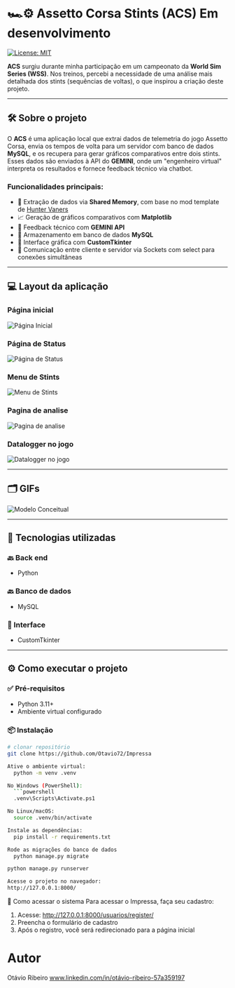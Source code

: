 # 🏎️⚙️ Assetto Corsa Stints (ACS) Em desenvolvimento

[![License: MIT](https://img.shields.io/badge/License-MIT-green.svg)](https://github.com/Otavio72/Assetto-Corsa-Stints-ACS-/blob/main/LICENSE)

**ACS** surgiu durante minha participação em um campeonato da **World Sim Series (WSS)**. Nos treinos, percebi a necessidade de uma análise mais detalhada dos stints (sequências de voltas), o que inspirou a criação deste projeto.

---

## 🛠️ Sobre o projeto

O **ACS** é uma aplicação local que extrai dados de telemetria do jogo Assetto Corsa, envia os tempos de volta para um servidor com banco de dados **MySQL**, e os recupera para gerar gráficos comparativos entre dois stints. Esses dados são enviados à API do **GEMINI**, onde um "engenheiro virtual" interpreta os resultados e fornece feedback técnico via chatbot.


### Funcionalidades principais:

- 🧾 Extração de dados via **Shared Memory**, com base no mod template de [Hunter Vaners](https://github.com/huntervaners/Template_Assetto_Corsa_App)
- 📈 Geração de gráficos comparativos com **Matplotlib**
- 🤖 Feedback técnico com **GEMINI API**
- 💾 Armazenamento em banco de dados **MySQL**
- 🌙 Interface gráfica com **CustomTkinter**
- 🔌 Comunicação entre cliente e servidor via Sockets com select para conexões simultâneas

---

## 💻 Layout da aplicação

### Página inicial
![Página Inicial](https://github.com/Otavio72/assets/blob/main/acs1.png)

### Página de Status
![Página de Status](https://github.com/Otavio72/assets/blob/main/acs2.png)

### Menu de Stints
![Menu de Stints](https://github.com/Otavio72/assets/blob/main/acs3.png)

### Pagina de analise
![Pagina de analise](https://github.com/Otavio72/assets/blob/main/acs4.png)

### Datalogger no jogo
![Datalogger no jogo](https://github.com/Otavio72/assets/blob/main/acs5.png)

---

## 🗂️ GIFs

![Modelo Conceitual](https://github.com/Otavio72/assets/blob/main/modelo_impressa.png)

---

## 🚀 Tecnologias utilizadas

### 🔙 Back end
- Python

### 🔙 Banco de dados
- MySQL

### 🎨 Interface
- CustomTkinter

---

## ⚙️ Como executar o projeto

### ✅ Pré-requisitos

- Python 3.11+
- Ambiente virtual configurado

### 📦 Instalação

```bash
# clonar repositório
git clone https://github.com/Otavio72/Impressa

Ative o ambiente virtual:
  python -m venv .venv

No Windows (PowerShell):
  ```powershell
  .venv\Scripts\Activate.ps1

No Linux/macOS:
  source .venv/bin/activate

Instale as dependências:
  pip install -r requirements.txt

Rode as migrações do banco de dados
  python manage.py migrate

python manage.py runserver

Acesse o projeto no navegador:
http://127.0.0.1:8000/
```
👤 Como acessar o sistema
Para acessar o Impressa, faça seu cadastro:
1. Acesse: http://127.0.0.1:8000/usuarios/register/
2. Preencha o formulário de cadastro
3. Após o registro, você será redirecionado para a página inicial

# Autor
Otávio Ribeiro
www.linkedin.com/in/otávio-ribeiro-57a359197
